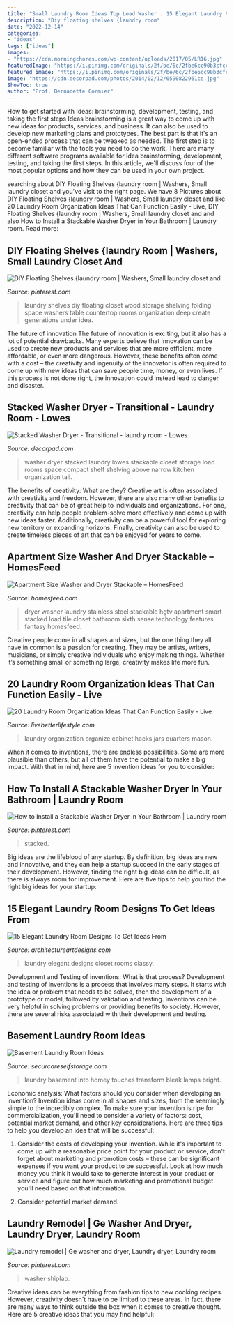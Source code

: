 ```yaml
---
title: "Small Laundry Room Ideas Top Load Washer : 15 Elegant Laundry Room Designs To Get Ideas From"
description: "Diy floating shelves {laundry room"
date: "2022-12-14"
categories:
- "ideas"
tags: ["ideas"]
images:
- "https://cdn.morningchores.com/wp-content/uploads/2017/05/LR16.jpg"
featuredImage: "https://i.pinimg.com/originals/2f/be/6c/2fbe6cc90b3cfccb0ca2be40c75b76f5.jpg"
featured_image: "https://i.pinimg.com/originals/2f/be/6c/2fbe6cc90b3cfccb0ca2be40c75b76f5.jpg"
image: "https://cdn.decorpad.com/photos/2014/02/12/0590822961ce.jpg"
ShowToc: true
author: "Prof. Bernadette Cormier"
---
```



How to get started with Ideas: brainstorming, development, testing, and taking the first steps
Ideas brainstorming is a great way to come up with new ideas for products, services, and business. It can also be used to develop new marketing plans and prototypes. The best part is that it's an open-ended process that can be tweaked as needed. The first step is to become familiar with the tools you need to do the work. There are many different software programs available for Idea brainstorming, development, testing, and taking the first steps. In this article, we'll discuss four of the most popular options and how they can be used in your own project.

	

		
searching about DIY Floating Shelves {laundry room | Washers, Small laundry closet and you've visit to the right page. We have 8 Pictures about DIY Floating Shelves {laundry room | Washers, Small laundry closet and like 20 Laundry Room Organization Ideas That Can Function Easily - Live, DIY Floating Shelves {laundry room | Washers, Small laundry closet and and also How to Install a Stackable Washer Dryer in Your Bathroom | Laundry room. Read more:
		
    
## DIY Floating Shelves {laundry Room | Washers, Small Laundry Closet And

<img loading=lazy src="https://s-media-cache-ak0.pinimg.com/736x/32/d8/2b/32d82b6bc9f8fd3f1bdc04d7f0b01b10.jpg" onerror="this.onerror=null;this.src='https://tse4.mm.bing.net/th?id=OIP.ORJtAamD__y2EdP4dM7jKgHaLL&amp;pid=15.1';" alt="DIY Floating Shelves {laundry room | Washers, Small laundry closet and">

_Source: pinterest.com_

>laundry shelves diy floating closet wood storage shelving folding space washers table countertop rooms organization deep create generations under idea. 

	

The future of innovation
The future of innovation is exciting, but it also has a lot of potential drawbacks. Many experts believe that innovation can be used to create new products and services that are more efficient, more affordable, or even more dangerous. However, these benefits often come with a cost – the creativity and ingenuity of the innovator is often required to come up with new ideas that can save people time, money, or even lives. If this process is not done right, the innovation could instead lead to danger and disaster.

    
## Stacked Washer Dryer - Transitional - Laundry Room - Lowes

<img loading=lazy src="https://cdn.decorpad.com/photos/2014/02/12/0590822961ce.jpg" onerror="this.onerror=null;this.src='https://tse2.mm.bing.net/th?id=OIP.YVaqHehEbb5lMVTz-R2DdwAAAA&amp;pid=15.1';" alt="Stacked Washer Dryer - Transitional - laundry room - Lowes">

_Source: decorpad.com_

>washer dryer stacked laundry lowes stackable closet storage load rooms space compact shelf shelving above narrow kitchen organization tall. 

	

The benefits of creativity: What are they?
Creative art is often associated with creativity and freedom. However, there are also many other benefits to creativity that can be of great help to individuals and organizations. For one, creativity can help people problem-solve more effectively and come up with new ideas faster. Additionally, creativity can be a powerful tool for exploring new territory or expanding horizons. Finally, creativity can also be used to create timeless pieces of art that can be enjoyed for years to come.

    
## Apartment Size Washer And Dryer Stackable – HomesFeed

<img loading=lazy src="https://homesfeed.com/wp-content/uploads/2015/09/laundry-room-washer-dryer-basket.jpeg" onerror="this.onerror=null;this.src='https://tse4.mm.bing.net/th?id=OIP.csl9ag3hI6E1Frd10N_LyAHaLH&amp;pid=15.1';" alt="Apartment Size Washer and Dryer Stackable – HomesFeed">

_Source: homesfeed.com_

>dryer washer laundry stainless steel stackable hgtv apartment smart stacked load tile closet bathroom sixth sense technology features fantasy homesfeed. 

	

Creative people come in all shapes and sizes, but the one thing they all have in common is a passion for creating. They may be artists, writers, musicians, or simply creative individuals who enjoy making things. Whether it’s something small or something large, creativity makes life more fun.

    
## 20 Laundry Room Organization Ideas That Can Function Easily - Live

<img loading=lazy src="https://i0.wp.com/livebetterlifestyle.com/wp-content/uploads/2018/07/19-Briliant-Hacks-to-Organize-Small-Laundry-Room-Design-Ideas.jpg?resize=1024%2C1536&amp;ssl=1" onerror="this.onerror=null;this.src='https://tse4.mm.bing.net/th?id=OIP.k4dRPZEoA1xmc5PvMvACBAHaLH&amp;pid=15.1';" alt="20 Laundry Room Organization Ideas That Can Function Easily - Live">

_Source: livebetterlifestyle.com_

>laundry organization organize cabinet hacks jars quarters mason. 

	

When it comes to inventions, there are endless possibilities. Some are more plausible than others, but all of them have the potential to make a big impact. With that in mind, here are 5 invention ideas for you to consider: 

    
## How To Install A Stackable Washer Dryer In Your Bathroom | Laundry Room

<img loading=lazy src="https://i.pinimg.com/originals/2f/be/6c/2fbe6cc90b3cfccb0ca2be40c75b76f5.jpg" onerror="this.onerror=null;this.src='https://tse1.mm.bing.net/th?id=OIP.ZDHCthrdJrOTQMJRjLgM3wHaLA&amp;pid=15.1';" alt="How to Install a Stackable Washer Dryer in Your Bathroom | Laundry room">

_Source: pinterest.com_

>stacked. 

	

Big ideas are the lifeblood of any startup. By definition, big ideas are new and innovative, and they can help a startup succeed in the early stages of their development. However, finding the right big ideas can be difficult, as there is always room for improvement. Here are five tips to help you find the right big ideas for your startup: 

    
## 15 Elegant Laundry Room Designs To Get Ideas From

<img loading=lazy src="http://www.architectureartdesigns.com/wp-content/uploads/2014/11/15-Elegant-Laundry-Room-Designs-To-Get-Ideas-From-8-630x925.jpg" onerror="this.onerror=null;this.src='https://tse2.mm.bing.net/th?id=OIP.lBxRVskbxjlcbn36rogPgAHaK3&amp;pid=15.1';" alt="15 Elegant Laundry Room Designs To Get Ideas From">

_Source: architectureartdesigns.com_

>laundry elegant designs closet rooms classy. 

	

Development and Testing of inventions: What is that process?
Development and testing of inventions is a process that involves many steps. It starts with the idea or problem that needs to be solved, then the development of a prototype or model, followed by validation and testing. Inventions can be very helpful in solving problems or providing benefits to society. However, there are several risks associated with their development and testing.

    
## Basement Laundry Room Ideas

<img loading=lazy src="https://cdn.morningchores.com/wp-content/uploads/2017/05/LR16.jpg" onerror="this.onerror=null;this.src='https://tse3.mm.bing.net/th?id=OIP.DWxpH6_e8P832h57qMAz3AHaLH&amp;pid=15.1';" alt="Basement Laundry Room Ideas">

_Source: securcareselfstorage.com_

>laundry basement into homey touches transform bleak lamps bright. 

	

Economic analysis: What factors should you consider when developing an invention?
Invention ideas come in all shapes and sizes, from the seemingly simple to the incredibly complex. To make sure your invention is ripe for commercialization, you'll need to consider a variety of factors: cost, potential market demand, and other key considerations. Here are three tips to help you develop an idea that will be successful: 
1. Consider the costs of developing your invention. While it's important to come up with a reasonable price point for your product or service, don't forget about marketing and promotion costs – these can be significant expenses if you want your product to be successful. Look at how much money you think it would take to generate interest in your product or service and figure out how much marketing and promotional budget you'll need based on that information.

2. Consider potential market demand.

    
## Laundry Remodel | Ge Washer And Dryer, Laundry Dryer, Laundry Room

<img loading=lazy src="https://i.pinimg.com/736x/99/ef/9f/99ef9f516bc03d90e6d2c295683df8ca.jpg" onerror="this.onerror=null;this.src='https://tse1.mm.bing.net/th?id=OIP.V_EhOP74AAJ9w0BRXPHrVAHaJ3&amp;pid=15.1';" alt="Laundry remodel | Ge washer and dryer, Laundry dryer, Laundry room">

_Source: pinterest.com_

>washer shiplap. 

	

Creative ideas can be everything from fashion tips to new cooking recipes. However, creativity doesn't have to be limited to these areas. In fact, there are many ways to think outside the box when it comes to creative thought. Here are 5 creative ideas that you may find helpful:

